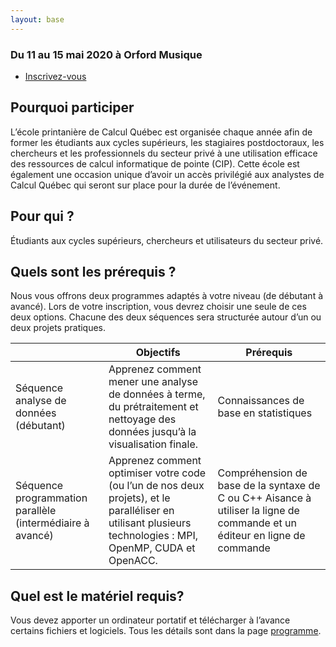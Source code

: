 ```yaml
---
layout: base
---
```


<section class="special box">
    <p><h3>Du 11 au 15 mai 2020 à Orford Musique</h3>
        <ul class="actions stacked">
            <li><a href="inscription" class="button">Inscrivez-vous</a></li>
        </ul>
    </p>
</section>

## Pourquoi participer
L’école printanière de Calcul Québec est organisée chaque année afin de former les étudiants aux cycles supérieurs, les stagiaires postdoctoraux, les chercheurs et les professionnels du secteur privé à une utilisation efficace des ressources de calcul informatique de pointe (CIP). Cette école est également une occasion unique d’avoir un accès privilégié aux analystes de Calcul Québec qui seront sur place pour la durée de l’événement.

## Pour qui ?
Étudiants aux cycles supérieurs, chercheurs et utilisateurs du secteur privé.


## Quels sont les prérequis ?
Nous vous offrons deux programmes adaptés à votre niveau (de débutant à avancé). Lors de votre inscription, vous devrez choisir une seule de ces deux options. Chacune des deux séquences sera structurée autour d’un ou deux projets pratiques.

|                                                               | Objectifs                                                                                                                                                     | Prérequis                                                                                                                     |
|-----------------------------------------------------------    |-------------------------------------------------------------------------------------------------------------------------------------------------------------  |------------------------------------------------------------------------------------------------------------------------------ |
| Séquence analyse de données (débutant)                        | Apprenez comment mener une analyse de données à terme, du prétraitement et nettoyage des données jusqu’à la visualisation finale.                             | Connaissances de base en statistiques                                                                                         |
| Séquence programmation parallèle (intermédiaire à avancé)     | Apprenez comment optimiser votre code (ou l’un de nos deux projets), et le paralléliser en utilisant plusieurs technologies : MPI, OpenMP, CUDA et OpenACC.   | Compréhension de base de la syntaxe de C ou C++   Aisance à utiliser la ligne de commande et un éditeur en ligne de commande  |

## Quel est le matériel requis?
Vous devez apporter un ordinateur portatif et télécharger à l’avance certains fichiers et logiciels. Tous les détails sont dans la page [programme](programme).
